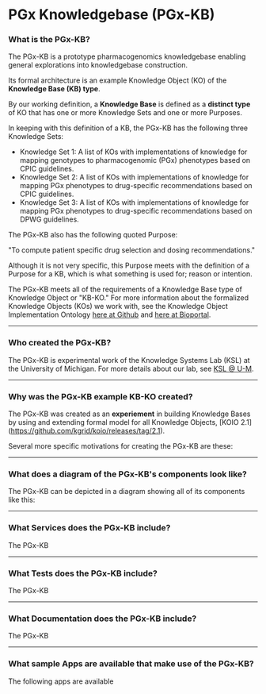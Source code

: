 # PGx Knowledgebase (PGx-KB)

### What is the PGx-KB?

The PGx-KB is a prototype pharmacogenomics knowledgebase enabling general explorations into knowledgebase construction.

Its formal architecture is an example Knowledge Object (KO) of the **Knowledge Base (KB) type**.

By our working definition, a **Knowledge Base** is defined as a **distinct type** of KO that has one or more Knowledge Sets and one or more Purposes.

In keeping with this definition of a KB, the PGx-KB has the following three Knowledge Sets:

- Knowledge Set 1: A list of KOs with implementations of knowledge for mapping genotypes to pharmacogenomic (PGx) phenotypes based on CPIC guidelines.
- Knowledge Set 2: A list of KOs with implementations of knowledge for mapping PGx phenotypes to drug-specific recommendations based on CPIC guidelines.
- Knowledge Set 3: A list of KOs with implementations of knowledge for mapping PGx phenotypes to drug-specific recommendations based on DPWG guidelines.

The PGx-KB also has the following quoted Purpose:

"To compute patient specific drug selection and dosing recommendations."   

Although it is not very specific, this Purpose meets with the definition of a Purpose for a KB, which is what something is used for; reason or intention.   

The PGx-KB meets all of the requirements of a Knowledge Base type of Knowledge Object or "KB-KO." For more information about the formalized Knowledge Objects (KOs) we work with, see the Knowledge Object Implementation Ontology [here at Github](https://github.com/kgrid/koio) and [here at Bioportal](https://bioportal.bioontology.org/ontologies/KOIO).

- - - 

### Who created the PGx-KB?

The PGx-KB is experimental work of the Knowledge Systems Lab (KSL) at the University of Michigan. For more details about our lab, see [KSL @ U-M](https://knowledge-systems.lab.medicine.umich.edu/).

- - - 

### Why was the PGx-KB example KB-KO created?

The PGx-KB was created as an **experiement** in building Knowledge Bases by using and extending formal model for all Knowledge Objects, [KOIO 2.1] (https://github.com/kgrid/koio/releases/tag/2.1).

Several more specific motivations for creating the PGx-KB are these:

- - - 

### What does a diagram of the PGx-KB's components look like?

The PGx-KB can be depicted in a diagram showing all of its components like this:

- - - 

### What Services does the PGx-KB include?

The PGx-KB 

- - - 

### What Tests does the PGx-KB include?

The PGx-KB

- - -

### What Documentation does the PGx-KB include?

The PGx-KB

- - - 

### What sample Apps are available that make use of the PGx-KB?

The following apps are available

 

